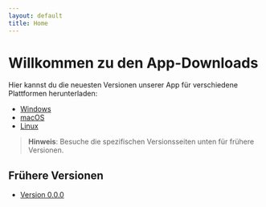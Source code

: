 ```yaml
---
layout: default
title: Home
---
```


# Willkommen zu den App-Downloads

Hier kannst du die neuesten Versionen unserer App für verschiedene Plattformen herunterladen:

- [Windows](./releases/latest#windows)
- [macOS](./releases/latest#macos)
- [Linux](./releases/latest#linux)

> **Hinweis**: Besuche die spezifischen Versionsseiten unten für frühere Versionen.

## Frühere Versionen

- [Version 0.0.0](./releases/0.0.0)
